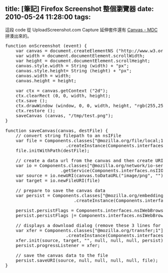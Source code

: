 title: \[筆記\] Firefox Screenshot 整個瀏覽器
date: 2010-05-24 11:28:00
tags: 
---

這段 code 從 UploadScreenshot.com Capture 延伸套件還有 [Canvas - MDC](http://mdn.beonex.com/en/Code_snippets/Canvas) 拼湊出來的。

<pre class="brush: js">function onScreenshot (event) {
    var canvas = document.createElementNS ("http://www.w3.org/1999/xhtml", "html:canvas");
    var width = document.documentElement.scrollWidth;
    var height = document.documentElement.scrollHeight;
    canvas.style.width = String (width) + "px";
    canvas.style.height= String (height) + "px";
    canvas.width = width;
    canvas.height = height;

    var ctx = canvas.getContext ("2d");
    ctx.clearRect (0, 0, width, height);
    ctx.save ();
    ctx.drawWindow (window, 0, 0, width, height, "rgb(255,255,255)");
    ctx.restore ();
    saveCanvas (canvas, "/tmp/test.png");
}

function saveCanvas(canvas, destFile) {
    // convert string filepath to an nsIFile
    var file = Components.classes["@mozilla.org/file/local;1"]
                       .createInstance(Components.interfaces.nsILocalFile);
    file.initWithPath(destFile);

    // create a data url from the canvas and then create URIs of the source and targets  
    var io = Components.classes["@mozilla.org/network/io-service;1"]
                     .getService(Components.interfaces.nsIIOService);
    var source = io.newURI(canvas.toDataURL("image/png", ""), "UTF8", null);
    var target = io.newFileURI(file)

    // prepare to save the canvas data
    var persist = Components.classes["@mozilla.org/embedding/browser/nsWebBrowserPersist;1"]
                          .createInstance(Components.interfaces.nsIWebBrowserPersist);

    persist.persistFlags = Components.interfaces.nsIWebBrowserPersist.PERSIST_FLAGS_REPLACE_EXISTING_FILES;
    persist.persistFlags |= Components.interfaces.nsIWebBrowserPersist.PERSIST_FLAGS_AUTODETECT_APPLY_CONVERSION;

    // displays a download dialog (remove these 3 lines for silent download)
    var xfer = Components.classes["@mozilla.org/transfer;1"]
                       .createInstance(Components.interfaces.nsITransfer);
    xfer.init(source, target, "", null, null, null, persist);
    persist.progressListener = xfer;

    // save the canvas data to the file
    persist.saveURI(source, null, null, null, null, file);
}
</pre>